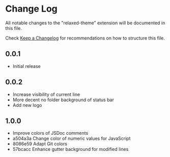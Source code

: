 # Change Log

All notable changes to the "relaxed-theme" extension will be documented in this file.

Check [Keep a Changelog](http://keepachangelog.com/) for recommendations on how to structure this file.

## 0.0.1

- Initial release

## 0.0.2

- Increase visibility of current line
- More decent no folder background of status bar
- Add new logo

## 1.0.0

- Improve colors of JSDoc comments
- a504a3a Change color of numeric values for JavaScript
- 8086e59 Adapt Git colors
- 57bcacc Enhance gutter background for modified lines
